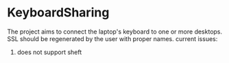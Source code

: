 # KeyboardSharing
The project aims to connect the laptop's keyboard to one or more desktops.
SSL should be regenerated by the user with proper names.
current issues:
1. does not support sheft
